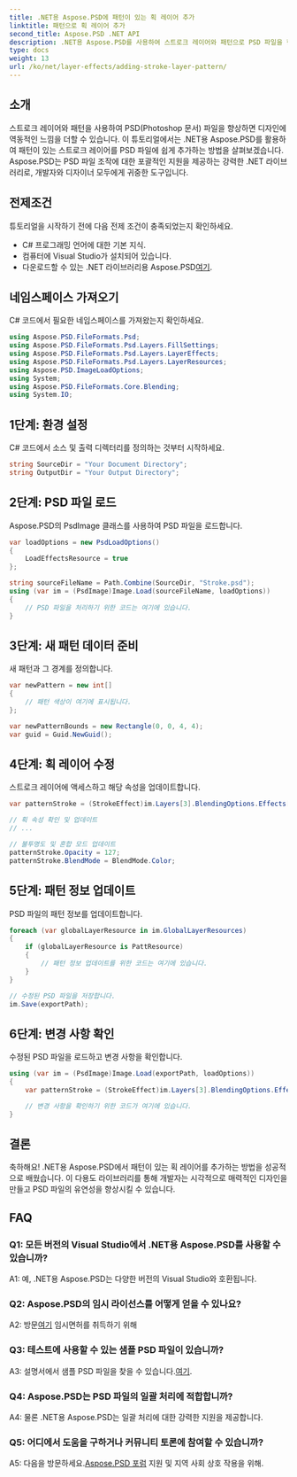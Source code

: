 ```yaml
---
title: .NET용 Aspose.PSD에 패턴이 있는 획 레이어 추가
linktitle: 패턴으로 획 레이어 추가
second_title: Aspose.PSD .NET API
description: .NET용 Aspose.PSD를 사용하여 스트로크 레이어와 패턴으로 PSD 파일을 향상하세요. 원활한 통합을 위한 단계별 가이드를 따르세요.
type: docs
weight: 13
url: /ko/net/layer-effects/adding-stroke-layer-pattern/
---
```

## 소개

스트로크 레이어와 패턴을 사용하여 PSD(Photoshop 문서) 파일을 향상하면 디자인에 역동적인 느낌을 더할 수 있습니다. 이 튜토리얼에서는 .NET용 Aspose.PSD를 활용하여 패턴이 있는 스트로크 레이어를 PSD 파일에 쉽게 추가하는 방법을 살펴보겠습니다. Aspose.PSD는 PSD 파일 조작에 대한 포괄적인 지원을 제공하는 강력한 .NET 라이브러리로, 개발자와 디자이너 모두에게 귀중한 도구입니다.

## 전제조건

튜토리얼을 시작하기 전에 다음 전제 조건이 충족되었는지 확인하세요.

- C# 프로그래밍 언어에 대한 기본 지식.
- 컴퓨터에 Visual Studio가 설치되어 있습니다.
-  다운로드할 수 있는 .NET 라이브러리용 Aspose.PSD[여기](https://releases.aspose.com/psd/net/).

## 네임스페이스 가져오기

C# 코드에서 필요한 네임스페이스를 가져왔는지 확인하세요.

```csharp
using Aspose.PSD.FileFormats.Psd;
using Aspose.PSD.FileFormats.Psd.Layers.FillSettings;
using Aspose.PSD.FileFormats.Psd.Layers.LayerEffects;
using Aspose.PSD.FileFormats.Psd.Layers.LayerResources;
using Aspose.PSD.ImageLoadOptions;
using System;
using Aspose.PSD.FileFormats.Core.Blending;
using System.IO;
```

## 1단계: 환경 설정

C# 코드에서 소스 및 출력 디렉터리를 정의하는 것부터 시작하세요.

```csharp
string SourceDir = "Your Document Directory";
string OutputDir = "Your Output Directory";
```

## 2단계: PSD 파일 로드

Aspose.PSD의 PsdImage 클래스를 사용하여 PSD 파일을 로드합니다.

```csharp
var loadOptions = new PsdLoadOptions()
{
    LoadEffectsResource = true
};

string sourceFileName = Path.Combine(SourceDir, "Stroke.psd");
using (var im = (PsdImage)Image.Load(sourceFileName, loadOptions))
{
    // PSD 파일을 처리하기 위한 코드는 여기에 있습니다.
}
```

## 3단계: 새 패턴 데이터 준비

새 패턴과 그 경계를 정의합니다.

```csharp
var newPattern = new int[]
{
    // 패턴 색상이 여기에 표시됩니다.
};

var newPatternBounds = new Rectangle(0, 0, 4, 4);
var guid = Guid.NewGuid();
```

## 4단계: 획 레이어 수정

스트로크 레이어에 액세스하고 해당 속성을 업데이트합니다.

```csharp
var patternStroke = (StrokeEffect)im.Layers[3].BlendingOptions.Effects[0];

// 획 속성 확인 및 업데이트
// ...

// 불투명도 및 혼합 모드 업데이트
patternStroke.Opacity = 127;
patternStroke.BlendMode = BlendMode.Color;
```

## 5단계: 패턴 정보 업데이트

PSD 파일의 패턴 정보를 업데이트합니다.

```csharp
foreach (var globalLayerResource in im.GlobalLayerResources)
{
    if (globalLayerResource is PattResource)
    {
        // 패턴 정보 업데이트를 위한 코드는 여기에 있습니다.
    }
}

// 수정된 PSD 파일을 저장합니다.
im.Save(exportPath);
```

## 6단계: 변경 사항 확인

수정된 PSD 파일을 로드하고 변경 사항을 확인합니다.

```csharp
using (var im = (PsdImage)Image.Load(exportPath, loadOptions))
{
    var patternStroke = (StrokeEffect)im.Layers[3].BlendingOptions.Effects[0];

    // 변경 사항을 확인하기 위한 코드가 여기에 있습니다.
}
```

## 결론

축하해요! .NET용 Aspose.PSD에서 패턴이 있는 획 레이어를 추가하는 방법을 성공적으로 배웠습니다. 이 다용도 라이브러리를 통해 개발자는 시각적으로 매력적인 디자인을 만들고 PSD 파일의 유연성을 향상시킬 수 있습니다.

## FAQ

### Q1: 모든 버전의 Visual Studio에서 .NET용 Aspose.PSD를 사용할 수 있습니까?

A1: 예, .NET용 Aspose.PSD는 다양한 버전의 Visual Studio와 호환됩니다.

### Q2: Aspose.PSD의 임시 라이선스를 어떻게 얻을 수 있나요?

 A2: 방문[여기](https://purchase.aspose.com/temporary-license/) 임시면허를 취득하기 위해

### Q3: 테스트에 사용할 수 있는 샘플 PSD 파일이 있습니까?

 A3: 설명서에서 샘플 PSD 파일을 찾을 수 있습니다.[여기](https://reference.aspose.com/psd/net/).

### Q4: Aspose.PSD는 PSD 파일의 일괄 처리에 적합합니까?

A4: 물론 .NET용 Aspose.PSD는 일괄 처리에 대한 강력한 지원을 제공합니다.

### Q5: 어디에서 도움을 구하거나 커뮤니티 토론에 참여할 수 있습니까?

 A5: 다음을 방문하세요.[Aspose.PSD 포럼](https://forum.aspose.com/c/psd/34) 지원 및 지역 사회 상호 작용을 위해.